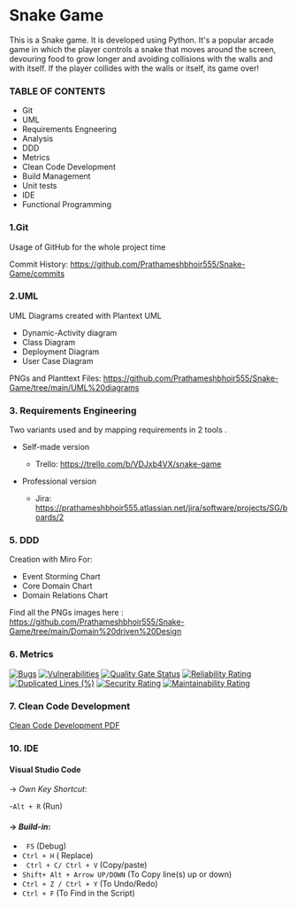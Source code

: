 # Snake Game
This is a Snake game. It is developed using Python. It's a popular arcade game in which the player controls a snake that moves around the screen, devouring food to grow longer and avoiding collisions with the walls and with itself. If the player collides with the walls or itself, its game over!


### TABLE OF CONTENTS 
- Git
- UML
- Requirements Engneering
- Analysis
- DDD
- Metrics
- Clean Code Development
- Build Management
- Unit tests
- IDE
- Functional Programming 

### 1.Git
Usage of GitHub for the whole project time

Commit History: https://github.com/Prathameshbhoir555/Snake-Game/commits

### 2.UML
UML Diagrams created with Plantext UML

+ Dynamic-Activity diagram
+ Class Diagram
+  Deployment Diagram
+  User Case Diagram

PNGs and Planttext Files: https://github.com/Prathameshbhoir555/Snake-Game/tree/main/UML%20diagrams


### 3. Requirements Engineering
Two variants used and by mapping requirements in 2 tools .

- Self-made version
  - Trello: https://trello.com/b/VDJxb4VX/snake-game

  
- Professional version
  - Jira: https://prathameshbhoir555.atlassian.net/jira/software/projects/SG/boards/2
  
### 5. DDD
Creation with Miro For:

+ Event Storming Chart
+ Core Domain Chart
+ Domain Relations Chart

Find all the PNGs images here :  https://github.com/Prathameshbhoir555/Snake-Game/tree/main/Domain%20driven%20Design


### 6. Metrics

[![Bugs](https://sonarcloud.io/api/project_badges/measure?project=Prathameshbhoir555_Snake-Game&metric=bugs)](https://sonarcloud.io/summary/new_code?id=Prathameshbhoir555_Snake-Game)
[![Vulnerabilities](https://sonarcloud.io/api/project_badges/measure?project=Prathameshbhoir555_Snake-Game&metric=vulnerabilities)](https://sonarcloud.io/summary/new_code?id=Prathameshbhoir555_Snake-Game)
[![Quality Gate Status](https://sonarcloud.io/api/project_badges/measure?project=Prathameshbhoir555_Snake-Game&metric=alert_status)](https://sonarcloud.io/summary/new_code?id=Prathameshbhoir555_Snake-Game)
[![Reliability Rating](https://sonarcloud.io/api/project_badges/measure?project=Prathameshbhoir555_Snake-Game&metric=reliability_rating)](https://sonarcloud.io/summary/new_code?id=Prathameshbhoir555_Snake-Game)
[![Duplicated Lines (%)](https://sonarcloud.io/api/project_badges/measure?project=Prathameshbhoir555_Snake-Game&metric=duplicated_lines_density)](https://sonarcloud.io/summary/new_code?id=Prathameshbhoir555_Snake-Game)
[![Security Rating](https://sonarcloud.io/api/project_badges/measure?project=Prathameshbhoir555_Snake-Game&metric=security_rating)](https://sonarcloud.io/summary/new_code?id=Prathameshbhoir555_Snake-Game)
[![Maintainability Rating](https://sonarcloud.io/api/project_badges/measure?project=Prathameshbhoir555_Snake-Game&metric=sqale_rating)](https://sonarcloud.io/summary/new_code?id=Prathameshbhoir555_Snake-Game)

### 7. Clean Code Development
[Clean Code Development PDF](https://github.com/Prathameshbhoir555/Snake-Game/blob/main/Clean%20Code%20Development.pdf)

### 10. IDE

#### Visual Studio Code
&rarr; *Own Key Shortcut*:

-``` Alt + R ``` (Run)

#### &rarr; *Build-in*:
+ ``` F5``` (Debug)
+ ```Ctrl + H``` ( Replace)
+ ``` Ctrl + C/ Ctrl + V``` (Copy/paste)
+ ```Shift+ Alt + Arrow UP/DOWN``` (To Copy line(s) up or down)
+ ```Ctrl + Z / Ctrl + Y``` (To Undo/Redo)
+ ``` Ctrl + F ``` (To Find in the Script)


